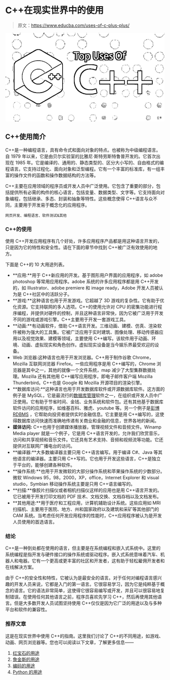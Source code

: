 # C++在现实世界中的使用

> 原文：<https://www.educba.com/uses-of-c-plus-plus/>

![Uses Of C++](img/6975c9afb71809b4b2fe63e4aec142a8.png)



## C++使用简介

C++是一种编程语言，具有命令式和面向对象的特点。也被称为中级编程语言。自 1979 年以来，它是由贝尔实验室的比雅尼·斯特劳斯特鲁普开发的。它首次出现在 1985 年。它是编译的、通用的、静态类型的、区分大小写的、自由格式的编程语言。它支持过程化、面向对象和泛型编程。它有一个丰富的标准库，有一组丰富的操作文件的函数和操作数据结构的方法等。

C++主要在应用领域的程序员或开发人员中广泛使用。它包含了重要的部分，包括提供所有必需的构件的核心语言，包括变量、数据类型、文字等。它支持面向对象编程，包括继承、多态、封装和抽象等特性。这些概念使得 C++语言与众不同，主要用于开发易于概念化的应用程序。

<small>网页开发、编程语言、软件测试&其他</small>

### C++的使用

使用 C++开发应用程序有几个好处，许多应用程序产品都是用这种语言开发的，只是因为它的特性和安全性。请在下面的章节中找到 C++被广泛有效使用的地方。

下面是 C++的 10 大用途列表。

*   **应用:**用于 C++新应用的开发。基于图形用户界面的应用程序，如 adobe photoshop 等常用应用程序。adobe 系统的许多应用程序都是用 C++开发的，如 Illustrator、adobe premiere 和 image ready，Adobe 开发人员被认为是 C++社区中的活跃分子。
*   **游戏:**这种语言也用于开发游戏。它超越了 3D 游戏的复杂性。它有助于优化资源。它支持联网的多人选项。C++的使用允许对 CPU 的密集功能进行程序编程，并提供对硬件的控制，并且这种语言非常快，因为它被广泛用于开发不同的游戏或游戏引擎。C++主要用于开发一套游戏工具。
*   **动画:**有动画软件，借助 C++语言开发。三维动画、建模、仿真、渲染软件被称为强大的工具集。它被广泛应用于实时建筑、图像处理、移动传感器应用以及视觉效果、建模等领域，主要使用 C++编写。该软件用于动画、环境、动画、虚拟现实和角色创作。虚拟现实设备是当今娱乐界最受欢迎的设备。
*   Web 浏览器:这种语言也用于开发浏览器。C++用于制作谷歌 Chrome，Mozilla 互联网浏览器 Firefox。一些应用程序是用 C++编写的，Chrome 浏览器是其中之一，其他的就像一个文件系统，map 减少了大型集群数据处理。Mozilla 还有其他用 C++编写应用程序，即电子邮件客户端 Mozilla Thunderbird。C++也是 Google 和 Mozilla 开源项目的渲染引擎。
*   **数据库访问:**这种语言也用于开发数据库软件或开源数据库软件。这方面的例子是 MySQL，它是最流行的[数据库管理](https://www.educba.com/database-management-system/)软件之一，在组织或开发人员中广泛使用。它有助于节省时间、金钱、业务系统和软件包。还有其他基于数据库软件访问的应用程序，如维基百科、雅虎、youtube 等。另一个例子是[彭博 RDBMS](https://www.educba.com/rdbms-interview-questions/) ，它帮助向投资者提供实时金融信息。它主要是用 C++编写的，这使得数据库访问快速而准确地传递有关商业和金融的信息，世界各地的新闻。
*   **媒体访问:** C++也用于创建媒体播放器，管理视频文件和音频文件。Winamp Media player 就是一个例子，它是用 C++语言开发的，允许我们欣赏音乐，访问和共享视频和音乐文件。它还具有艺术支持、音频和视频流等功能。它还提供对互联网广播电台的访问。
*   **编译器:**大多数编译器主要只用 C++语言编写。用于编译 C#、Java 等其他语言的编译器。主要只用 C++写的。它也用于开发这些语言，C++是独立于平台的，能够创建各种软件。
*   **操作系统:**也用于开发微软的大部分操作系统和苹果操作系统的少数部分。微软 Windows 95，98，2000，XP，office，Internet Explorer 和 visual studio，Symbian 移动操作系统主要是只用 C++语言编写的。
*   **扫描:**像胶片扫描仪或者相机扫描仪这样的应用也是用 C++语言开发的。它已被用于开发打印文档的 PDF 技术、文档交换、文档存档以及文档发布。
*   **其他用途:**用于医疗和工程应用，计算机辅助设计系统。这些应用如 MRI 扫描机、主要用于医院、地方、州和国家政府以及建筑和采矿等其他部门的 CAM 系统。当考虑任何开发应用程序的性能时，C++应用程序被认为是开发人员使用的首选语言。

### 结论

C++是一种到处都在使用的语言，但主要是在系统编程和嵌入式系统中。这里的系统编程是指开发与硬件接口的操作系统或驱动程序。嵌入式系统意味着汽车、机器人和电器。它有一个更高或更丰富的社区和开发者，这有助于轻松雇佣开发者和在线解决方案。

由于 C++的安全性和特性，它被认为是最安全的语言。对于任何对编程语言感兴趣的开发人员来说，它都是入门的第一语言。它很容易学习，因为它是纯粹基于概念的语言。它的语法非常简单，这使得它很容易编写或开发，并且可以很容易地复制错误。在使用任何其他语言之前，程序员喜欢先学习 C++，然后再使用其他语言。但是大多数开发人员试图坚持使用 C++仅仅是因为它广泛的用途以及与多种平台和软件的兼容性。

### 推荐文章

这是在现实世界中使用 C++的指南。这里我们讨论了 C++的不同用途，如游戏、动画、网页浏览器等。您也可以阅读以下文章，了解更多信息——

1.  [红宝石的用途](https://www.educba.com/uses-of-ruby/)
2.  [詹金斯的用途](https://www.educba.com/uses-of-jenkins/)
3.  [编码的用途](https://www.educba.com/uses-of-coding/)
4.  [Python 的用途](https://www.educba.com/uses-of-python/)





